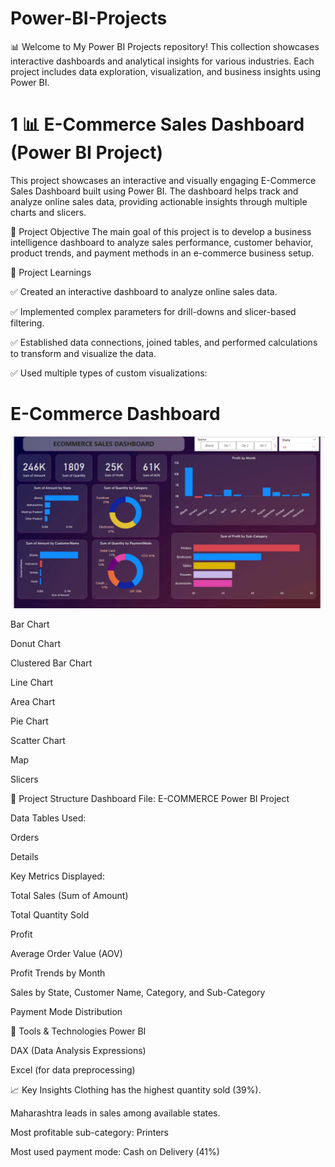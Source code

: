 # Power-BI-Projects

📊 Welcome to My Power BI Projects repository! This collection showcases interactive dashboards and analytical insights for various industries. Each project includes data exploration, visualization, and business insights using Power BI.

 # 1  📊 E-Commerce Sales Dashboard (Power BI Project)
This project showcases an interactive and visually engaging E-Commerce Sales Dashboard built using Power BI. The dashboard helps track and analyze online sales data, providing actionable insights through multiple charts and slicers.


🚀 Project Objective
The main goal of this project is to develop a business intelligence dashboard to analyze sales performance, customer behavior, product trends, and payment methods in an e-commerce business setup.

🧠 Project Learnings

✅ Created an interactive dashboard to analyze online sales data.

✅ Implemented complex parameters for drill-downs and slicer-based filtering.

✅ Established data connections, joined tables, and performed calculations to transform and visualize the data.

✅ Used multiple types of custom visualizations:


# E-Commerce Dashboard 

![E-Commerce PowerBI Dashboard](E-Commerce%20PowerBI%20Dashboard.png)

Bar Chart

Donut Chart

Clustered Bar Chart

Line Chart

Area Chart

Pie Chart

Scatter Chart

Map

Slicers

📂 Project Structure
Dashboard File: E-COMMERCE Power BI Project

Data Tables Used:

Orders

Details

Key Metrics Displayed:

Total Sales (Sum of Amount)

Total Quantity Sold

Profit

Average Order Value (AOV)

Profit Trends by Month

Sales by State, Customer Name, Category, and Sub-Category

Payment Mode Distribution

🔧 Tools & Technologies
Power BI

DAX (Data Analysis Expressions)

Excel (for data preprocessing)

📈 Key Insights
Clothing has the highest quantity sold (39%).

Maharashtra leads in sales among available states.

Most profitable sub-category: Printers

Most used payment mode: Cash on Delivery (41%)
